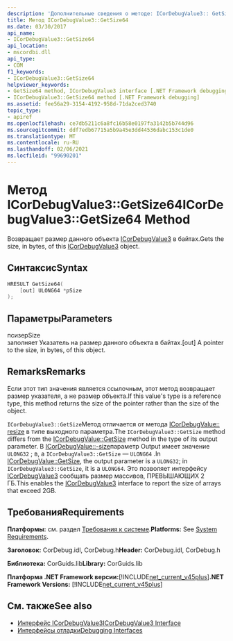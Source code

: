```yaml
---
description: 'Дополнительные сведения о методе: ICorDebugValue3:: GetSize64'
title: Метод ICorDebugValue3::GetSize64
ms.date: 03/30/2017
api_name:
- ICorDebugValue3::GetSize64
api_location:
- mscordbi.dll
api_type:
- COM
f1_keywords:
- ICorDebugValue3::GetSize64
helpviewer_keywords:
- GetSize64 method, ICorDebugValue3 interface [.NET Framework debugging]
- ICorDebugValue3::GetSize64 method [.NET Framework debugging]
ms.assetid: fee56a29-3154-4192-958d-71da2ced3740
topic_type:
- apiref
ms.openlocfilehash: ce7db5211c6a8fc16b58e0197fa3142b5b744d96
ms.sourcegitcommit: ddf7edb67715a5b9a45e3dd44536dabc153c1de0
ms.translationtype: MT
ms.contentlocale: ru-RU
ms.lasthandoff: 02/06/2021
ms.locfileid: "99690201"
---
```

# <a name="icordebugvalue3getsize64-method"></a><span data-ttu-id="5932e-103">Метод ICorDebugValue3::GetSize64</span><span class="sxs-lookup"><span data-stu-id="5932e-103">ICorDebugValue3::GetSize64 Method</span></span>

<span data-ttu-id="5932e-104">Возвращает размер данного объекта [ICorDebugValue3](icordebugvalue3-interface.md) в байтах.</span><span class="sxs-lookup"><span data-stu-id="5932e-104">Gets the size, in bytes, of this [ICorDebugValue3](icordebugvalue3-interface.md) object.</span></span>  
  
## <a name="syntax"></a><span data-ttu-id="5932e-105">Синтаксис</span><span class="sxs-lookup"><span data-stu-id="5932e-105">Syntax</span></span>  
  
```cpp  
HRESULT GetSize64(  
    [out] ULONG64 *pSize  
);  
```  
  
## <a name="parameters"></a><span data-ttu-id="5932e-106">Параметры</span><span class="sxs-lookup"><span data-stu-id="5932e-106">Parameters</span></span>  

 <span data-ttu-id="5932e-107">псизе</span><span class="sxs-lookup"><span data-stu-id="5932e-107">pSize</span></span>  
 <span data-ttu-id="5932e-108">заполняет Указатель на размер данного объекта в байтах.</span><span class="sxs-lookup"><span data-stu-id="5932e-108">[out] A pointer to the size, in bytes, of this object.</span></span>  
  
## <a name="remarks"></a><span data-ttu-id="5932e-109">Remarks</span><span class="sxs-lookup"><span data-stu-id="5932e-109">Remarks</span></span>  

 <span data-ttu-id="5932e-110">Если этот тип значения является ссылочным, этот метод возвращает размер указателя, а не размер объекта.</span><span class="sxs-lookup"><span data-stu-id="5932e-110">If this value's type is a reference type, this method returns the size of the pointer rather than the size of the object.</span></span>  
  
 <span data-ttu-id="5932e-111">`ICorDebugValue3::GetSize`Метод отличается от метода [ICorDebugValue:: resize](icordebugvalue-getsize-method.md) в типе выходного параметра.</span><span class="sxs-lookup"><span data-stu-id="5932e-111">The `ICorDebugValue3::GetSize` method differs from the [ICorDebugValue::GetSize](icordebugvalue-getsize-method.md) method in the type of its output parameter.</span></span> <span data-ttu-id="5932e-112">В [ICorDebugValue::-size](icordebugvalue-getsize-method.md)параметр Output имеет значение `ULONG32` ; в, а `ICorDebugValue3::GetSize` — `ULONG64` .</span><span class="sxs-lookup"><span data-stu-id="5932e-112">In [ICorDebugValue::GetSize](icordebugvalue-getsize-method.md), the output parameter is a `ULONG32`; in `ICorDebugValue3::GetSize`, it is a `ULONG64`.</span></span> <span data-ttu-id="5932e-113">Это позволяет интерфейсу [ICorDebugValue3](icordebugvalue3-interface.md) сообщать размер массивов, ПРЕВЫШАЮЩИХ 2 ГБ.</span><span class="sxs-lookup"><span data-stu-id="5932e-113">This enables the [ICorDebugValue3](icordebugvalue3-interface.md) interface to report the size of arrays that exceed 2GB.</span></span>  
  
## <a name="requirements"></a><span data-ttu-id="5932e-114">Требования</span><span class="sxs-lookup"><span data-stu-id="5932e-114">Requirements</span></span>  

 <span data-ttu-id="5932e-115">**Платформы:** см. раздел [Требования к системе](../../get-started/system-requirements.md).</span><span class="sxs-lookup"><span data-stu-id="5932e-115">**Platforms:** See [System Requirements](../../get-started/system-requirements.md).</span></span>  
  
 <span data-ttu-id="5932e-116">**Заголовок:** CorDebug.idl, CorDebug.h</span><span class="sxs-lookup"><span data-stu-id="5932e-116">**Header:** CorDebug.idl, CorDebug.h</span></span>  
  
 <span data-ttu-id="5932e-117">**Библиотека:** CorGuids.lib</span><span class="sxs-lookup"><span data-stu-id="5932e-117">**Library:** CorGuids.lib</span></span>  
  
 <span data-ttu-id="5932e-118">**Платформа .NET Framework версии:**[!INCLUDE[net_current_v45plus](../../../../includes/net-current-v45plus-md.md)]</span><span class="sxs-lookup"><span data-stu-id="5932e-118">**.NET Framework Versions:** [!INCLUDE[net_current_v45plus](../../../../includes/net-current-v45plus-md.md)]</span></span>  
  
## <a name="see-also"></a><span data-ttu-id="5932e-119">См. также</span><span class="sxs-lookup"><span data-stu-id="5932e-119">See also</span></span>

- [<span data-ttu-id="5932e-120">Интерфейс ICorDebugValue3</span><span class="sxs-lookup"><span data-stu-id="5932e-120">ICorDebugValue3 Interface</span></span>](icordebugvalue3-interface.md)
- [<span data-ttu-id="5932e-121">Интерфейсы отладки</span><span class="sxs-lookup"><span data-stu-id="5932e-121">Debugging Interfaces</span></span>](debugging-interfaces.md)

